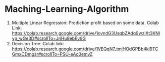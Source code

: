 # Maching-Learning-Algorithm
01. Multiple Linear Regression: Prediction profit based on some data. 
Colab Link: https://colab.research.google.com/drive/1ovndG3UsqbZAdq9wziXt3KNIvp_wGe3D#scrollTo=JriHu8ebEv9G
02. Decision Tree: Colab link: https://colab.research.google.com/drive/1VEQqN7_tmjHOdGPBb4kl9TCGmxCDmgsr#scrollTo=PSU-eAc0emvZ
